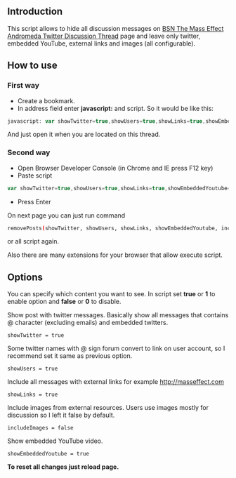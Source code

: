 ## Introduction
This script allows to hide all discussion messages on [BSN The Mass Effect Andromeda Twitter Discussion Thread] page and leave only twitter, embedded YouTube, external links and images (all configurable).

## How to use
### First way
* Create a bookmark. 
* In address field enter **javascript:** and script. So it would be like this:
```js
javascript: var showTwitter=true,showUsers=true,showLinks=true,showEmbeddedYoutube=true,includeImages=false;function removePosts(e,s,t,r,n){var o=[],i=$(".message").clone();i.children(".quote").remove(),i.each(function(i,h){var m=/( @+)|( ‏@+)|twitterwidget/m,a=/href="\/user\//m,u=/<iframe/m,w="";w=n?/href="http(.*?)"/m:/href="http(.(?!(\.png|\.jpg|\.jpeg|\.gif)))*"/m;var d=m.test(h.innerHTML),v=a.test(h.innerHTML),c=w.test(h.innerHTML),f=u.test(h.innerHTML),g=!0;e&&d&&(g=!1),s&&v&&(g=!1),t&&c&&(g=!1),r&&f&&(g=!1),g?$(h).remove():o.push(i)});var h=$(".message");h.each(function(e,s){-1==o.indexOf(e)&&$(s).parents("tr").remove()})} removePosts(showTwitter,showUsers,showLinks,showEmbeddedYoutube,includeImages);
```
And just open it when you are located on this thread.

### Second way
* Open Browser Developer Console (in Chrome and IE press F12 key)
* Paste script
```js
var showTwitter=true,showUsers=true,showLinks=true,showEmbeddedYoutube=true,includeImages=false;function removePosts(e,s,t,r,n){var o=[],i=$(".message").clone();i.children(".quote").remove(),i.each(function(i,h){var m=/( @+)|( ‏@+)|twitterwidget/m,a=/href="\/user\//m,u=/<iframe/m,w="";w=n?/href="http(.*?)"/m:/href="http(.(?!(\.png|\.jpg|\.jpeg|\.gif)))*"/m;var d=m.test(h.innerHTML),v=a.test(h.innerHTML),c=w.test(h.innerHTML),f=u.test(h.innerHTML),g=!0;e&&d&&(g=!1),s&&v&&(g=!1),t&&c&&(g=!1),r&&f&&(g=!1),g?$(h).remove():o.push(i)});var h=$(".message");h.each(function(e,s){-1==o.indexOf(e)&&$(s).parents("tr").remove()})} removePosts(showTwitter,showUsers,showLinks,showEmbeddedYoutube,includeImages);
```
* Press Enter

On next page you can just run command
```sh
removePosts(showTwitter, showUsers, showLinks, showEmbeddedYoutube, includeImages);
```
or all script again.


Also there are many extensions for your browser that allow execute script.

## Options

You can specify which content you want to see. In script set **true** or **1** to enable option and **false** or **0** to disable. 

Show post with twitter messages. Basically show all messages that contains @ character (excluding emails) and embedded twitters.
```
showTwitter = true 
``` 

Some twitter names with @ sign forum convert to link on user account, so I recommend set it same as previous option.
```
showUsers = true 
```

Include all messages with external links for example http://masseffect.com
```
showLinks = true 
```
Include images from external resources. Users use images mostly for discussion so I left it false by default.
```
includeImages = false
```
Show embedded YouTube video. 
```
showEmbeddedYoutube = true
```


**To reset all changes just reload page.**

[BSN The Mass Effect Andromeda Twitter Discussion Thread]: <http://bsn.boards.net/thread/26/effect-andromeda-twitter-discussion-thread>
